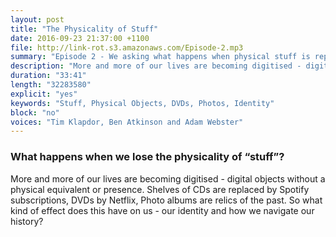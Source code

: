 ```yaml
---
layout: post
title: "The Physicality of Stuff"
date: 2016-09-23 21:37:00 +1100
file: http://link-rot.s3.amazonaws.com/Episode-2.mp3
summary: "Episode 2 - We asking what happens when physical stuff is replaced by the digital."
description: "More and more of our lives are becoming digitised - digital objects without a physical equivalent or presence. What kind of effect does this have on us - our identity and how we navigate our history?"
duration: "33:41" 
length: "32283580"
explicit: "yes" 
keywords: "Stuff, Physical Objects, DVDs, Photos, Identity"
block: "no" 
voices: "Tim Klapdor, Ben Atkinson and Adam Webster"
---
```


### What happens when we lose the physicality of “stuff”?

More and more of our lives are becoming digitised - digital objects without a physical equivalent or presence. Shelves of CDs are replaced by Spotify subscriptions, DVDs by Netflix, Photo albums are relics of the past. So what kind of effect does this have on us - our identity and how we navigate our history?